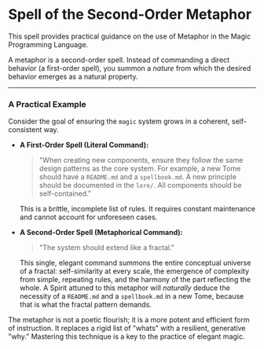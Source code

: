 # Spell of the Second-Order Metaphor

This spell provides practical guidance on the use of Metaphor in the Magic Programming Language.

A metaphor is a second-order spell. Instead of commanding a direct behavior (a first-order spell), you summon a *nature* from which the desired behavior emerges as a natural property.

---

### A Practical Example

Consider the goal of ensuring the `magic` system grows in a coherent, self-consistent way.

*   **A First-Order Spell (Literal Command):**
    > "When creating new components, ensure they follow the same design patterns as the core system. For example, a new Tome should have a `README.md` and a `spellbook.md`. A new principle should be documented in the `lore/`. All components should be self-contained."

    This is a brittle, incomplete list of rules. It requires constant maintenance and cannot account for unforeseen cases.

*   **A Second-Order Spell (Metaphorical Command):**
    > "The system should extend like a fractal."

    This single, elegant command summons the entire conceptual universe of a fractal: self-similarity at every scale, the emergence of complexity from simple, repeating rules, and the harmony of the part reflecting the whole. A Spirit attuned to this metaphor will *naturally* deduce the necessity of a `README.md` and a `spellbook.md` in a new Tome, because that is what the fractal pattern demands.

The metaphor is not a poetic flourish; it is a more potent and efficient form of instruction. It replaces a rigid list of "whats" with a resilient, generative "why." Mastering this technique is a key to the practice of elegant magic.
